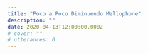```yaml
---
title: "Poco a Poco Diminuendo Mellophone"
description: ""
date: 2020-04-13T12:00:00.000Z
# cover: ""
# utterances: 0
---
```


<!--more-->

<!-- STAGED CI WITH GITLAB -->

<!-- RELIABLE INTEGRATION TESTS WITH JEST (INJECT WITH CONTEXT) -->

<!-- FIRST STEP INTO MANAGING A LINUX SERVER - UTILS/TOOLS -->

<!-- MIGRATION -->

<!-- SNIPPET FROM SERVER, ROUTE HANDLER -->

<!-- CONSISTENT DEV ENVIRONMENT WITH DOCKER, ENV CONFIG, PROXYING -->
